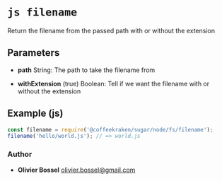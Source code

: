 


<!-- @namespace    sugar.node.fs -->
<!-- @name    filename -->

# ```js filename ```


Return the filename from the passed path with or without the extension

## Parameters

- **path**  String: The path to take the filename from

- **withExtension** (true) Boolean: Tell if we want the filename with or without the extension



## Example (js)

```js
const filename = require('@coffeekraken/sugar/node/fs/filename');
filename('hello/world.js'); // => world.js
```


### Author
- **Olivier Bossel** <a href="mailto:olivier.bossel@gmail.com">olivier.bossel@gmail.com</a> 



